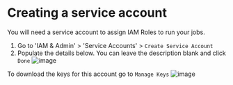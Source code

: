 # Creating a service account

You will need a service account to assign IAM Roles to run your jobs.

1. Go to 'IAM & Admin' > 'Service Accounts' > `Create Service Account`
2. Populate the details below. You can leave the description blank and click `Done`
![image](https://user-images.githubusercontent.com/50084105/234109582-8c986ef1-1dfa-49ec-ad7d-f8aa124b3007.png)

To download the keys for this account go to `Manage Keys`
![image](https://user-images.githubusercontent.com/50084105/234120477-c5c9d01c-4912-4f23-a5f1-197eda84e912.png)


